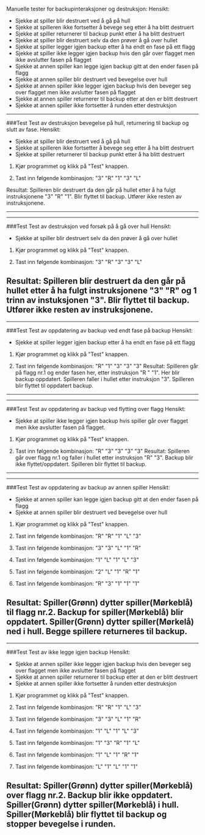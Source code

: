 Manuelle tester for backupinteraksjoner og destruksjon:
Hensikt: 
- Sjekke at spiller blir destruert ved å gå på hull
- Sjekke at spilleren ikke fortsetter å bevege seg etter å ha blitt destruert
- Sjekke at spiller returnerer til backup punkt etter å ha blitt destruert
- Sjekke at spiller blir destruert selv da den prøver å gå over hullet
- Sjekke at spiller legger igjen backup etter å ha endt en fase på ett flagg
- Sjekke at spiller ikke legger igjen backup hvis den går over flagget men 
	ikke avslutter fasen på flagget
- Sjekke at annen spiller kan legge igjen backup gitt at den ender fasen på flagg
- Sjekke at annen spiller blir destruert ved bevegelse over hull
- Sjekke at annen spiller ikke legger igjen backup hvis den beveger seg over 
	flagget men ikke avslutter fasen på flagget
- Sjekke at annen spiller returnerer til backup etter at den er blitt destruert
- Sjekke at annen spiller ikke fortsetter å runden etter destruksjon

---
###Test
Test av destruksjon bevegelse på hull, returnering til backup og slutt av fase.
Hensikt:
- Sjekke at spiller blir destruert ved å gå på hull
- Sjekke at spilleren ikke fortsetter å bevege seg etter å ha blitt destruert
- Sjekke at spiller returnerer til backup punkt etter å ha blitt destruert

1. Kjør programmet og klikk på "Test" knappen.

2. Tast inn følgende kombinasjon:
  "3" "R" "1" "3" "L"

Resultat:
	Spilleren blir destruert da den går på hullet etter å ha fulgt
	instruksjonene "3" "R" "1". Blir flyttet til backup. Utfører ikke
	resten av instruksjonene.
	
---


---
###Test
Test av destruksjon ved forsøk på å gå over hull
Hensikt:
- Sjekke at spiller blir destruert selv da den prøver å gå over hullet

1. Kjør programmet og klikk på "Test" knappen.

2. Tast inn følgende kombinasjon:
  "3" "R" "3" "3" "L"

Resultat:
	Spilleren blir destruert da den går på hullet etter å ha fulgt
	instruksjonene "3" "R" og 1 trinn av instuksjonen "3".
	Blir flyttet til backup. Utfører ikke resten av instruksjonene.
---


---
###Test
Test av oppdatering av backup ved endt fase på backup
Hensikt:
- Sjekke at spiller legger igjen backup etter å ha endt en fase på ett flagg

1. Kjør programmet og klikk på "Test" knappen.

2. Tast inn følgende kombinasjon:
   "R" "1" "3" "3" "3"
Resultat:
	Spilleren går på flagg nr.1 og ender fasen her, etter instruksjon "R " "1".
	Her blir backup oppdatert. Spilleren faller i hullet etter instruksjon "3".
	Spilleren blir flyttet til oppdatert backup.
---


---
###Test
Test av oppdatering av backup ved flytting over flagg
Hensikt:
- Sjekke at spiller ikke legger igjen backup hvis spiller går over flagget 
men ikke avslutter fasen på flagget.

1. Kjør programmet og klikk på "Test" knappen.

2. Tast inn følgende kombinasjon:
   "R" "3" "3" "3" "3"
Resultat:
	Spilleren går over flagg nr.1 og faller i hullet etter instruksjon "R" "3".
	Backup blir ikke flyttet/oppdatert. Spilleren blir flyttet til backup.
---


---
###Test
Test av oppdatering av backup av annen spiller
Hensikt:
- Sjekke at annen spiller kan legge igjen backup gitt at den ender fasen på flagg
- Sjekke at annen spiller blir destruert ved bevegelse over hull

1. Kjør programmet og klikk på "Test" knappen.

2. Tast inn følgende kombinasjon:
   "R" "R" "1" "L" "3"

3. Tast inn følgende kombinasjon:
   "3" "3" "L" "1" "R"

4. Tast inn følgende kombinasjon:
   "1" "L" "1" "L" "3"

5. Tast inn følgende kombinasjon:
   "2" "L" "1" "R" "1"

6. Tast inn følgende kombinasjon:
   "R" "3" "1" "1" "1"

Resultat:
	Spiller(Grønn) dytter spiller(Mørkeblå) til flagg nr.2. Backup for spiller(Mørkeblå)
	blir oppdatert. Spiller(Grønn) dytter spiller(Mørkelå) ned i hull. Begge spillere
	returneres til backup.
---


---
###Test
Test av ikke legge igjen backup
Hensikt:
- Sjekke at annen spiller ikke legger igjen backup hvis den beveger seg over 
	flagget men ikke avslutter fasen på flagget
- Sjekke at annen spiller returnerer til backup etter at den er blitt destruert
- Sjekke at annen spiller ikke fortsetter å runden etter destruksjon

1. Kjør programmet og klikk på "Test" knappen.

2. Tast inn følgende kombinasjon:
   "R" "R" "1" "L" "3"

3. Tast inn følgende kombinasjon:
   "3" "3" "L" "1" "R"

4. Tast inn følgende kombinasjon:
   "1" "L" "1" "L" "3"

5. Tast inn følgende kombinasjon:
   "1" "3" "R" "1" "L"

6. Tast inn følgende kombinasjon:
   "1" "L" "1" "R" "1"

7. Tast inn følgende kombinasjon:
   "L" "1" "L" "1" "1"

Resultat:
	Spiller(Grønn) dytter spiller(Mørkeblå) over flagg nr.2. Backup blir ikke oppdatert.
	Spiller(Grønn) dytter spiller(Mørkeblå) i hull. Spiller(Mørkeblå) blir
	flyttet til backup og stopper bevegelse i runden.
---

